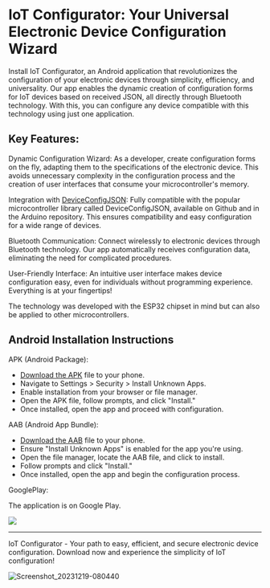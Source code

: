 # IoT Configurator: Your Universal Electronic Device Configuration Wizard

Install IoT Configurator, an Android application that revolutionizes the configuration of your electronic devices through simplicity, efficiency, and universality. Our app enables the dynamic creation of configuration forms for IoT devices based on received JSON, all directly through Bluetooth technology. With this, you can configure any device compatible with this technology using just one application.

## Key Features:

Dynamic Configuration Wizard: As a developer, create configuration forms on the fly, adapting them to the specifications of the electronic device. This avoids unnecessary complexity in the configuration process and the creation of user interfaces that consume your microcontroller's memory.

Integration with [DeviceConfigJSON](https://github.com/marcin-filipiak/DeviceConfigJSON): Fully compatible with the popular microcontroller library called DeviceConfigJSON, available on Github and in the Arduino repository. This ensures compatibility and easy configuration for a wide range of devices.

Bluetooth Communication: Connect wirelessly to electronic devices through Bluetooth technology. Our app automatically receives configuration data, eliminating the need for complicated procedures.

User-Friendly Interface: An intuitive user interface makes device configuration easy, even for individuals without programming experience. Everything is at your fingertips!

The technology was developed with the ESP32 chipset in mind but can also be applied to other microcontrollers.

## Android Installation Instructions

APK (Android Package):

* [Download the APK](https://github.com/marcin-filipiak/IoT_Configurator/tree/main/compiled_apks/apk) file to your phone.
* Navigate to Settings > Security > Install Unknown Apps.
* Enable installation from your browser or file manager.
* Open the APK file, follow prompts, and click "Install."
* Once installed, open the app and proceed with configuration.

AAB (Android App Bundle):

* [Download the AAB](https://github.com/marcin-filipiak/IoT_Configurator/tree/main/compiled_apks/aab) file to your phone.
* Ensure "Install Unknown Apps" is enabled for the app you're using.
* Open the file manager, locate the AAB file, and click to install.
* Follow prompts and click "Install."
* Once installed, open the app and begin the configuration process.

GooglePlay:

The application is on Google Play. 


<a href="https://play.google.com/store/apps/details?id=com.iot_config&pcampaignid=web_share" target="_blank"><img src="https://upload.wikimedia.org/wikipedia/commons/7/78/Google_Play_Store_badge_EN.svg"></a>


<hr>

IoT Configurator - Your path to easy, efficient, and secure electronic device configuration. Download now and experience the simplicity of IoT configuration!

![Screenshot_20231219-080440](https://github.com/marcin-filipiak/IoT_Configurator/assets/50583432/38a3f974-1489-4426-8f50-51250b853844)

